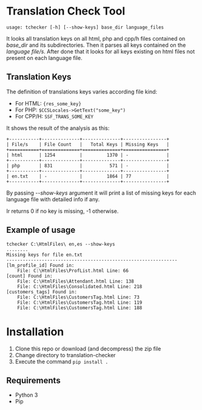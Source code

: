 # Translation Check Tool

    usage: tchecker [-h] [--show-keys] base_dir language_files

It looks all translation keys on all html, php and cpp/h files contained on *base_dir* and its subdirectories. Then it parses all keys contained on the *language file/s*.
After done that it looks for all keys existing on html files not present on each language file.

## Translation Keys
The definition of translations keys varies according file kind:

* For HTML:  `{res_some_key}`
* For PHP:   `$CCSLocales->GetText("some_key")`
* For CPP/H: `SSF_TRANS_SOME_KEY`

It shows the result of the analysis as this:

    +-----------+--------------+--------------+----------------+
    | File/s    | File Count   |   Total Keys | Missing Keys   |
    +===========+==============+==============+================+
    | html      | 1254         |         1370 | -              |
    +-----------+--------------+--------------+----------------+
    | php       | 831          |          571 | -              |
    +-----------+--------------+--------------+----------------+
    | en.txt    | -            |         1864 | 77             |
    +-----------+--------------+--------------+----------------+


By passing *--show-keys* argument it will print a list of missing keys for each language file with detailed info  if any.

Ir returns 0 if no key is missing, -1 otherwise.

## Example of usage ##

    tchecker C:\HtmlFiles\ en,es --show-keys
    ........
    Missing keys for file en.txt
    ---------------------------------------------------------------
    [lm_profile_id] Found in:
        File: C:\HtmlFiles\ProfList.html Line: 66
    [count] Found in:
        File: C:\HtmlFiles\Attendant.html Line: 138
        File: C:\HtmlFiles\Consolidated.html Line: 218
    [customers_tags] Found in:
        File: C:\HtmlFiles\CustomersTag.html Line: 73
        File: C:\HtmlFiles\CustomersTag.html Line: 119
        File: C:\HtmlFiles\CustomersTag.html Line: 188

# Installation #
1. Clone this repo or download (and decompress) the zip file
2. Change directory to translation-checker
3. Execute the command ``pip install .``

## Requirements ##
* Python 3
* Pip



